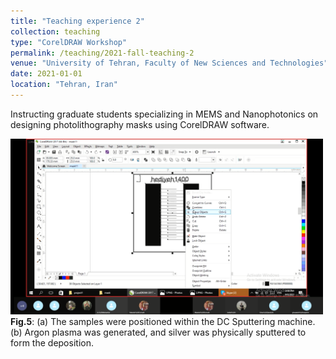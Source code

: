 ```yaml
---
title: "Teaching experience 2"
collection: teaching
type: "CorelDRAW Workshop"
permalink: /teaching/2021-fall-teaching-2
venue: "University of Tehran, Faculty of New Sciences and Technologies"
date: 2021-01-01
location: "Tehran, Iran"
---
```


Instructing graduate students specializing in MEMS and Nanophotonics on designing photolithography masks using CorelDRAW software.

<div class="image-container">
  <img src='/images/image1.png' alt="Image 6" width="500" class="centered-image"> <!-- Adjust the width as needed -->
  <figcaption><span class="fig-caption"><strong>Fig.5</strong></span>: (a) The samples were positioned within the DC Sputtering machine. (b) Argon plasma was generated, and silver was physically sputtered to form the deposition.</figcaption>
 <br>
</div>

